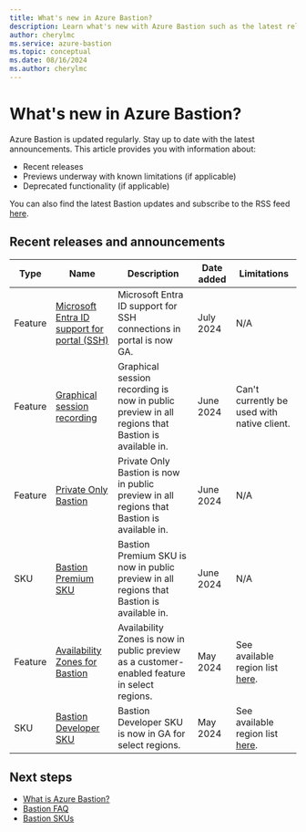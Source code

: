 ```yaml
---
title: What's new in Azure Bastion?
description: Learn what's new with Azure Bastion such as the latest release notes, known issues, bug fixes, deprecated functionality, and upcoming changes.
author: cherylmc
ms.service: azure-bastion
ms.topic: conceptual
ms.date: 08/16/2024
ms.author: cherylmc
---
```


# What's new in Azure Bastion?

Azure Bastion is updated regularly. Stay up to date with the latest announcements. This article provides you with information about:

* Recent releases
* Previews underway with known limitations (if applicable)
* Deprecated functionality (if applicable)

You can also find the latest Bastion updates and subscribe to the RSS feed [here](https://azure.microsoft.com/blog/product/azure-bastion/).

## Recent releases and announcements

| Type |  Name | Description | Date added | Limitations |
|---|---|---|---|---|
| Feature | [Microsoft Entra ID support for portal (SSH)](bastion-connect-vm-ssh-linux.md#microsoft-entra-id-authentication-preview)  |Microsoft Entra ID support for SSH connections in portal is now GA. | July 2024 | N/A|
|Feature | [Graphical session recording](session-recording.md) | Graphical session recording is now in public preview in all regions that Bastion is available in. | June 2024 | Can't currently be used with native client.
| Feature | [Private Only Bastion](private-only-deployment.md)| Private Only Bastion is now in public preview in all regions that Bastion is available in.| June 2024 | N/A|
| SKU | [Bastion Premium SKU](bastion-overview.md#sku)| Bastion Premium SKU is now in public preview in all regions that Bastion is available in. | June 2024 | N/A|
|Feature  |  [Availability Zones for Bastion](../reliability/reliability-bastion.md?toc=/azure/bastion/TOC.json) |Availability Zones is now in public preview as a customer-enabled feature in select regions. | May 2024 | See available region list [here](../reliability/reliability-bastion?toc=%2Fazure%2Fbastion%2FTOC.json#prerequisites).
|SKU  |  [Bastion Developer SKU](quickstart-developer-sku.md) | Bastion Developer SKU is now in GA for select regions. | May 2024 | See available region list [here](quickstart-developer-sku.md#about-the-developer-sku).


## Next steps

* [What is Azure Bastion?](bastion-overview.md)
* [Bastion FAQ](bastion-faq.md)
* [Bastion SKUs](bastion-overview.md#sku)